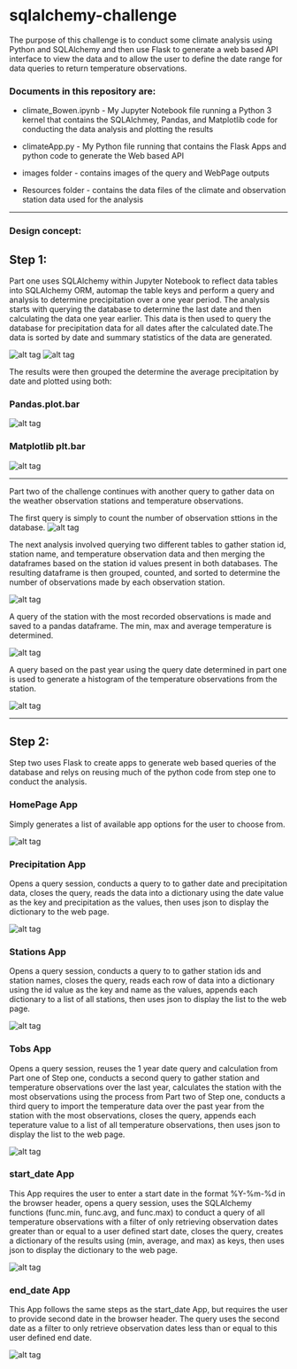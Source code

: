 # sqlalchemy-challenge

The purpose of this challenge is to conduct some climate analysis using Python and SQLAlchemy and then use Flask to generate a web based API interface to view the data and to allow the user to define the date range for data queries to return temperature observations. 


### Documents in this repository are:

* climate_Bowen.ipynb - My Jupyter Notebook file running a Python 3 kernel that contains the SQLAlchmey, Pandas, and Matplotlib code for conducting the data analysis and plotting the results

* climateApp.py - My Python file running that contains the Flask Apps and python code to generate the Web based API

* images folder - contains images of the query and WebPage outputs

* Resources folder - contains the data files of the climate and observation station data used for the analysis


***
### Design concept:

## Step 1: 

Part one uses SQLAlchemy within Jupyter Notebook to reflect data tables into SQLAlchemy ORM, automap the table keys and perform a query and analysis to determine precipitation over a one year period. The analysis starts with querying the database to determine the last date and then calculating the data one year earlier. This data is then used to query the database for precipitation data for all dates after the calculated date.The data is sorted by date and summary statistics of the data are generated.

![alt tag](https://github.com/robertjbowen/sqlalchemy-challenge/blob/main/images/Picture7.png)  ![alt tag](https://github.com/robertjbowen/sqlalchemy-challenge/blob/main/images/Picture10.png)

The results were then grouped the determine the average precipitation by date and plotted using both:  
### Pandas.plot.bar  
![alt tag](https://github.com/robertjbowen/sqlalchemy-challenge/blob/main/images/Picture8.png)

### Matplotlib plt.bar  
![alt tag](https://github.com/robertjbowen/sqlalchemy-challenge/blob/main/images/Picture9.png)

***
Part two of the challenge continues with another query to gather data on the weather observation stations and temperature observations.

The first query is simply to count the number of observation sttions in the database.
![alt tag](https://github.com/robertjbowen/sqlalchemy-challenge/blob/main/images/Picture11.png)

The next analysis involved querying two different tables to gather station id, station name, and temperature observation data and then merging the dataframes based on the station id values present in both databases. The resulting dataframe is then grouped, counted, and sorted to determine the number of observations made by each observation station.

![alt tag](https://github.com/robertjbowen/sqlalchemy-challenge/blob/main/images/Picture12.png)

A query of the station with the most recorded observations is made and saved to a pandas dataframe. The min, max and average temperature is determined.

![alt tag](https://github.com/robertjbowen/sqlalchemy-challenge/blob/main/images/Picture13.png)

A query based on the past year using the query date determined in part one is used to generate a histogram of the temperature observations from the station.

![alt tag](https://github.com/robertjbowen/sqlalchemy-challenge/blob/main/images/Picture14.png)


***
## Step 2:

Step two uses Flask to create apps to generate web based queries of the database and relys on reusing much of the python code from step one to conduct the analysis.

### HomePage App

Simply generates a list of available app options for the user to choose from.

![alt tag](https://github.com/robertjbowen/sqlalchemy-challenge/blob/main/images/Picture1.png)

### Precipitation App

Opens a query session, conducts a query to to gather date and precipitation data, closes the query, reads the data into a dictionary using the date value as the key and precipitation as the values, then uses json to display the dictionary to the web page.

![alt tag](https://github.com/robertjbowen/sqlalchemy-challenge/blob/main/images/Picture2.png)

### Stations App

Opens a query session, conducts a query to to gather station ids and station names, closes the query, reads each row of data into a dictionary using the id value as the key and name as the values, appends each dictionary to a list of all stations, then uses json to display the list to the web page.

![alt tag](https://github.com/robertjbowen/sqlalchemy-challenge/blob/main/images/Picture3.png)

### Tobs App

Opens a query session, reuses the 1 year date query and calculation from Part one of Step one, conducts a second query to gather station and temperature observations over the last year, calculates the station with the most observations using the process from Part two of Step one, conducts a third query to import the temperature data over the past year from the station with the most observations, closes the query, appends each teperature value to a list of all temperature observations, then uses json to display the list to the web page.

![alt tag](https://github.com/robertjbowen/sqlalchemy-challenge/blob/main/images/Picture4.png)

### start_date App

This App requires the user to enter a start date in the format %Y-%m-%d in the browser header, opens a query session, uses the SQLAlchemy functions (func.min, func.avg, and func.max) to conduct a query of all temperature observations with a filter of only retrieving observation dates greater than or equal to a user defined start date, closes the query, creates a dictionary of the results using (min, average, and max) as keys, then uses json to display the dictionary to the web page.

![alt tag](https://github.com/robertjbowen/sqlalchemy-challenge/blob/main/images/Picture5.png)

### end_date App

This App follows the same steps as the start_date App, but requires the user to provide second date in the browser header. The query uses the second date as a filter to only retrieve observation dates less than or equal to this user defined end date.

![alt tag](https://github.com/robertjbowen/sqlalchemy-challenge/blob/main/images/Picture6.png)
